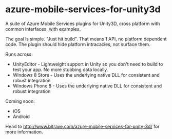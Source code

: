azure-mobile-services-for-unity3d
=================================

A suite of Azure Mobile Services plugins for Unity3D, cross platform with common interfaces, with examples.

The goal is simple.  "Just hit build".  That means 1 API, no platform dependent code.  The plugin should hide platform intracacies, not surface them.

Runs across:
- UnityEditor - Lightweight support in Unity so you don't need to build to test your app.  No more stubbing data locally.
- Windows 8 Store - Uses the underlying native DLL for consistent and robust integration
- Windows Phone 8 - Uses the underlying native DLL for consistent and robust integration

Coming soon:
- iOS
- Android

Head to http://www.bitrave.com/azure-mobile-services-for-unity-3d/ for more information.
